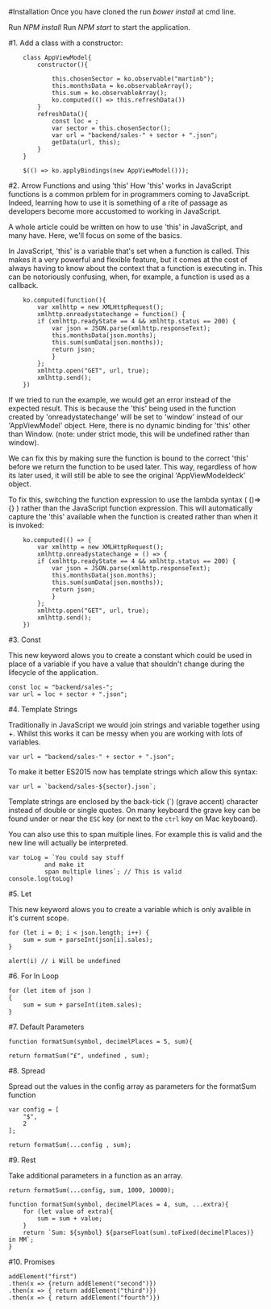 #Installation
Once you have cloned the run 
    *bower install*
at cmd line. 

Run *NPM install*
Run *NPM start* to start the application.

#1. Add a class with a constructor:

        class AppViewModel{
            constructor(){  
                
                this.chosenSector = ko.observable("martinb");
                this.monthsData = ko.observableArray();
                this.sum = ko.observableArray();
                ko.computed(() => this.refreshData())
            }
            refreshData(){
                const loc = ;
                var sector = this.chosenSector();
                var url = "backend/sales-" + sector + ".json";
                getData(url, this);        
            }
        }
        
        $(() => ko.applyBindings(new AppViewModel()));
     
#2. Arrow Functions and using 'this'
How 'this' works in JavaScript functions is a common prblem for  in programmers 
coming to JavaScript. Indeed, learning how to use it is something of a rite 
of passage as developers become more accustomed to working in JavaScript.

A whole article could be written on how to use 'this' in JavaScript, 
and many have. Here, we'll focus on some of the basics.

In JavaScript, 'this' is a variable that's set when a function is called. 
This makes it a very powerful and flexible feature, 
but it comes at the cost of always having to know about the context 
that a function is executing in. This can be notoriously confusing, when, 
for example, a function is used as a callback.

        ko.computed(function(){
            var xmlhttp = new XMLHttpRequest();
            xmlhttp.onreadystatechange = function() {
            if (xmlhttp.readyState == 4 && xmlhttp.status == 200) {
                var json = JSON.parse(xmlhttp.responseText);
                this.monthsData(json.months);
                this.sum(sumData(json.months));
                return json;
                }
            };
            xmlhttp.open("GET", url, true);
            xmlhttp.send();        
        })
 
 
If we tried to run the example, we would get an error instead of the expected result. 
This is because the 'this' being used in the function created by 
'onreadystatechange' will be set to 'window' instead of our 'AppViewModel' object. 
Here, there is no dynamic binding for 'this' other than Window. 
(note: under strict mode, this will be undefined rather than window).

 We can fix this by making sure the function is bound to the correct 'this' before we return the function to be used later. 
 This way, regardless of how its later used, it will still be able to see the original 'AppViewModeldeck' object.

 To fix this, switching the function expression to use the lambda syntax ( ()=>{} ) rather than the JavaScript function expression. 
 This will automatically capture the 'this' available when the function is created rather than when it is invoked:

        ko.computed(() => {
            var xmlhttp = new XMLHttpRequest();
            xmlhttp.onreadystatechange = () => {
            if (xmlhttp.readyState == 4 && xmlhttp.status == 200) {
                var json = JSON.parse(xmlhttp.responseText);
                this.monthsData(json.months);
                this.sum(sumData(json.months));
                return json;
                }
            };
            xmlhttp.open("GET", url, true);
            xmlhttp.send();        
        })
        
       
       
#3. Const
 
 This new keyword alows you to create a constant which could be used in place of a
 variable if you have a value that shouldn't change during the lifecycle of the application.

    const loc = "backend/sales-";
    var url = loc + sector + ".json";

#4. Template Strings

Traditionally in JavaScript we would join strings and variable together using +. 
Whilst this works it can be messy when you are working with lots of variables.

    var url = "backend/sales-" + sector + ".json";

To make it better ES2015 now has template strings which allow this syntax:

    var url = `backend/sales-${sector}.json`;

Template strings are enclosed by the back-tick (\`) (grave accent) character instead 
of double or single quotes. On many keyboard the grave key
can be found under or near the `ESC` key (or next to the `ctrl` key on Mac keyboard).

You can also use this to span multiple lines. For example this is valid and the new 
line will actually be interpreted.

	var toLog = `You could say stuff
              and make it
              span multiple lines`; // This is valid
    console.log(toLog)

#5. Let
 
 This new keyword alows you to create a 
 variable which is only avalible in it's current scope.
 
    for (let i = 0; i < json.length; i++) { 
        sum = sum + parseInt(json[i].sales);
    }
    
    alert(i) // i Will be undefined

#6. For In Loop

    for (let item of json )
    {
        sum = sum + parseInt(item.sales);
    }
    
#7. Default Parameters

    function formatSum(symbol, decimelPlaces = 5, sum){

    return formatSum("£", undefined , sum);

#8. Spread

Spread out the values in the config array as parameters for the formatSum function

    var config = [
        "$",
        2    
    ];
    
    return formatSum(...config , sum);
    
#9. Rest

Take additional parameters in a function as an array.

    return formatSum(...config, sum, 1000, 10000);
    
    function formatSum(symbol, decimelPlaces = 4, sum, ...extra){
        for (let value of extra){
            sum = sum + value;
        }
        return `Sum: ${symbol} ${parseFloat(sum).toFixed(decimelPlaces)} in MM`;  
    }
    
#10. Promises

    addElement("first")
    .then(x => {return addElement("second")})
    .then(x => { return addElement("third")})
    .then(x => { return addElement("fourth")})